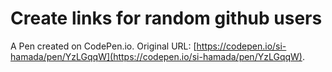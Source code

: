 # Create links for random github users

A Pen created on CodePen.io. Original URL: [https://codepen.io/si-hamada/pen/YzLGqqW](https://codepen.io/si-hamada/pen/YzLGqqW).

